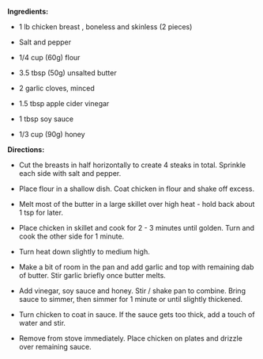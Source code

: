 **Ingredients:**

- 1 lb chicken breast , boneless and skinless (2 pieces)

- Salt and pepper

- 1/4 cup (60g) flour

- 3.5 tbsp (50g) unsalted butter

- 2 garlic cloves, minced

- 1.5 tbsp apple cider vinegar

- 1 tbsp soy sauce

- 1/3 cup (90g) honey

**Directions:**

- Cut the breasts in half horizontally to create 4 steaks in total. Sprinkle each side with salt and pepper.

- Place flour in a shallow dish. Coat chicken in flour and shake off excess.

- Melt most of the butter in a large skillet over high heat - hold back about 1 tsp for later.

- Place chicken in skillet and cook for 2 - 3 minutes until golden. Turn and cook the other side for 1 minute.

- Turn heat down slightly to medium high.

- Make a bit of room in the pan and add garlic and top with remaining dab of butter. Stir garlic briefly once butter melts.

- Add vinegar, soy sauce and honey. Stir / shake pan to combine. Bring sauce to simmer, then simmer for 1 minute or until slightly thickened.

- Turn chicken to coat in sauce. If the sauce gets too thick, add a touch of water and stir.

- Remove from stove immediately. Place chicken on plates and drizzle over remaining sauce.
